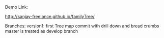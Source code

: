 Demo Link:

http://sanjay-freelance.github.io/familyTree/


Branches:
version1: first Tree map commit with drill down and bread crumbs
master is treated as develop branch